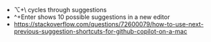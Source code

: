 - ⌥+\ cycles through suggestions
- ^+Enter shows 10 possible suggestions in a new editor
- https://stackoverflow.com/questions/72600079/how-to-use-next-previous-suggestion-shortcuts-for-github-copilot-on-a-mac